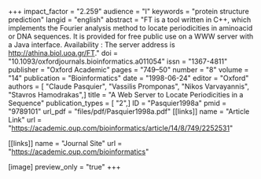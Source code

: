 +++
impact_factor = "2.259"
audience = "I"
keywords = "protein structure prediction"
langid = "english"
abstract = "FT is a tool written in C++, which implements the Fourier analysis method to locate periodicities in aminoacid or DNA sequences. It is provided for free public use on a WWW server with a Java interface. Availability : The server address is http://athina.biol.uoa.gr/FT."
doi = "10.1093/oxfordjournals.bioinformatics.a011054"
issn = "1367-4811"
publisher = "Oxford Academic"
pages = "749–50"
number = "8"
volume = "14"
publication = "Bioinformatics"
date = "1998-06-24"
editor = "Oxford"
authors = [ "Claude Pasquier", "Vassilis Promponas", "Nikos Varvayannis", "Stavros Hamodrakas",]
title = "A Web Server to Locate Periodicities in a Sequence"
publication_types = [ "2",]
ID = "Pasquier1998a"
pmid = "9789101"
url_pdf = "files/pdf/Pasquier1998a.pdf"
[[links]]
name = "Article Link"
url = "https://academic.oup.com/bioinformatics/article/14/8/749/2252531"

[[links]]
name = "Journal Site"
url = "https://academic.oup.com/bioinformatics"

[image]
preview_only = "true"
+++
